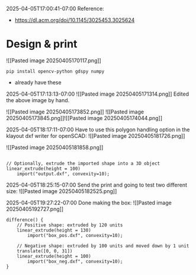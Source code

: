 
2025-04-05T17:00:41-07:00
Reference:
- https://dl.acm.org/doi/10.1145/3025453.3025624

# Design & print

![[Pasted image 20250405170117.png]]

`pip install opencv-python gdspy numpy`
- already have these

2025-04-05T17:13:13-07:00
![[Pasted image 20250405171314.png]]
Edited the above image by hand.


![[Pasted image 20250405173852.png]]
![[Pasted image 20250405173845.png]]![[Pasted image 20250405174044.png]]

2025-04-05T18:17:11-07:00
Have to use this polygon handling option in the klayout dxf writer for openSCAD:
![[Pasted image 20250405181726.png]]

![[Pasted image 20250405181858.png]]
```

// Optionally, extrude the imported shape into a 3D object
linear_extrude(height = 100)
    import("output.dxf", convexity=10);

```


2025-04-05T18:25:15-07:00
Send the print and going to test two different size:
![[Pasted image 20250405182525.png]]

2025-04-05T19:27:22-07:00
Done making the box:
![[Pasted image 20250405192727.png]]
```
difference() {
    // Positive shape: extruded by 120 units
    linear_extrude(height = 130)
        import("box_pos.dxf", convexity=10);
    
    // Negative shape: extruded by 100 units and moved down by 1 unit
    translate([0, 0, 31])
    linear_extrude(height = 100)
        import("box_neg.dxf", convexity=10);
}

```


